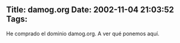 Title: damog.org
Date: 2002-11-04 21:03:52
Tags: 
---
He comprado el dominio damog.org. A ver qué ponemos aquí.
